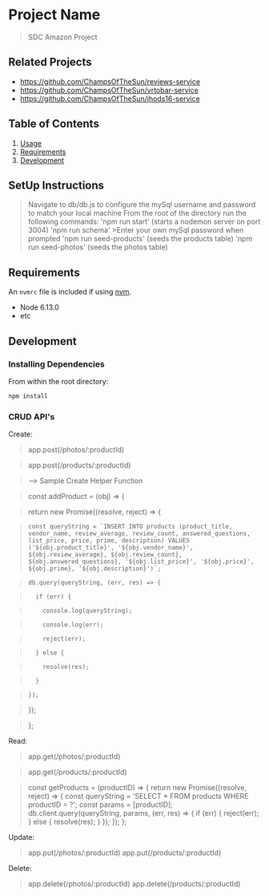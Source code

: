 # Project Name

> SDC Amazon Project

## Related Projects

  - https://github.com/ChampsOfTheSun/reviews-service
  - https://github.com/ChampsOfTheSun/vrtobar-service
  - https://github.com/ChampsOfTheSun/jhods16-service

## Table of Contents

1. [Usage](#Usage)
1. [Requirements](#requirements)
1. [Development](#development)

## SetUp Instructions

> Navigate to db/db.js to configure the mySql username and password to match your local machine
> From the root of the directory run the following commands:
  > 'npm run start' (starts a nodemon server on port 3004)
  > 'npm run schema' 
    >Enter your own mySql password when prompted
  > 'npm run seed-products' (seeds the products table)
  > 'npm run seed-photos' (seeds the photos table)

## Requirements

An `nvmrc` file is included if using [nvm](https://github.com/creationix/nvm).

- Node 6.13.0
- etc

## Development

### Installing Dependencies

From within the root directory:

```sh
npm install
```

### CRUD API's
Create: 
> app.post(/photos/:productId)

> app.post(/products/:productId)

> --> Sample Create Helper Function

> const addProduct = (obj) => {

>   return new Promise((resolve, reject) => {

>     const queryString = `INSERT INTO products (product_title, vendor_name, review_average, review_count, answered_questions, list_price, price, prime, description) VALUES ('${obj.product_title}', '${obj.vendor_name}', ${obj.review_average}, ${obj.review_count}, ${obj.answered_questions}, '${obj.list_price}', '${obj.price}', ${obj.prime}, '${obj.description}')`;

>     db.query(queryString, (err, res) => {

>       if (err) {

>         console.log(queryString);

>         console.log(err);

>         reject(err);

>       } else {

>         resolve(res);

>       }

>     });

>   });

> };

Read: 
 > app.get(/photos/:productId)

 > app.get(/products/:productId)

> const getProducts = (productID) => {
>   return new Promise((resolve, reject) => {
>     const queryString = 'SELECT * FROM products WHERE productID = ?';
>     const params = [productID];
>     db.client.query(queryString, params, (err, res) => {
>       if (err) {
>         reject(err);
>       } else {
>         resolve(res);
>       }
>     });
>   });
> };

Update: 
 > app.put(/photos/:productId)
 > app.put(/products/:productId)

Delete:
 > app.delete(/photos/:productId)
 > app.delete(/products/:productId)
